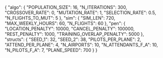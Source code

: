 
{
    "algo": {
        "POPULATION_SIZE": 16,
        "N_ITERATIONS": 300,
        "CROSSOVER_RATE": 0,
        "MUTATION_RATE": 1,
        "SELECTION_RATE": 0.5,
        "N_FLIGHTS_TO_MUT": 5
    },
    "sim": {
        "SIM_LEN": 720,
        "MAX_WEEKLY_HOURS": 60,
        "N_FLIGHTS": 60
    },
    "pen": {
        "LOCATION_PENALTY": 10000,
        "CANCEL_PENALTY": 100000,
        "REST_PENALTY": 1000,
        "TRAINING_OVERLAP_PENALTY": 5000
    },
    "structs": {
        "SEED_1": 32,
        "SEED_2": 38,
        "PILOTS_PER_PLANE": 2,
        "ATTEND_PER_PLANE": 4,
        "N_AIRPORTS": 10,
        "N_ATTENDANTS_F_A": 10,
        "N_PILOTS_F_A": 7,
        "PLANE_SPEED": 700
    }
}
